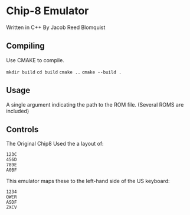 # Chip-8 Emulator
Written in C++ By Jacob Reed Blomquist

## Compiling

Use CMAKE to compile.

`mkdir build`
`cd build`
`cmake ..`
`cmake --build .`

## Usage

A single argument indicating the path to the ROM file. 
(Several ROMS are included)

## Controls

The Original Chip8 Used the a layout of:

```
123C
456D
789E
A0BF
```
This emulator maps these to the left-hand side of the US keyboard:

```
1234
QWER
ASDF
ZXCV
```

